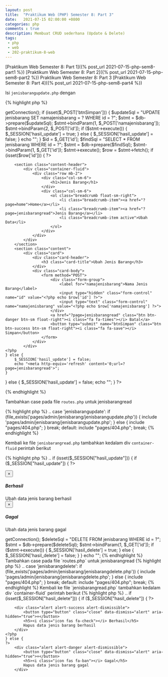 ```yaml
---
layout: post
title:  "Praktikum Web (PHP) Semester 8: Part 3"
date:   2021-07-15 02:00:00 +0800
categories: php
comments : true
description: Membuat CRUD sederhana (Update & Delete)
tags: 
 - php 
 - web
 - 202-praktikum-8-web
---
```


[Praktikum Web Semester 8: Part 1]({% post_url 2021-07-15-php-sem8-part1 %})
[Praktikum Web Semester 8: Part 2]({% post_url 2021-07-15-php-sem8-part2 %})
Praktikum Web Semester 8: Part 3
[Praktikum Web Semester 8: Part 4]({% post_url 2021-07-15-php-sem8-part4 %})

Isi `jenisbarangupdate.php` dengan

{% highlight  php %}
<?php
if (isset($_GET['id'])) {

    include_once "database/database.php";
    $database = new Database();
    $db = $database->getConnection();

    if (isset($_POST['btnSimpan'])) {

        $updateSql = "UPDATE jenisbarang SET namajenisbarang = ? WHERE id = ?";
        $stmt = $db->prepare($updateSql);
        $stmt->bindParam(1, $_POST['namajenisbarang']);
        $stmt->bindParam(2, $_POST['id']);
        if ($stmt->execute()) {
            $_SESSION['hasil_update'] = true;
        } else {
            $_SESSION['hasil_update'] = false;
        }
        echo "<meta http-equiv='refresh' content='0;url=?page=jenisbarangread'>";
    }

    $id = $_GET['id'];
    $findSql = "SELECT * FROM jenisbarang WHERE id = ?";
    $stmt = $db->prepare($findSql);
    $stmt->bindParam(1, $_GET['id']);
    $stmt->execute();
    $row = $stmt->fetch();
    if (isset($row['id'])) {
?>
        <section class="content-header">
            <div class="container-fluid">
                <div class="row mb-2">
                    <div class="col-sm-6">
                        <h1>Jenis Barang</h1>
                    </div>
                    <div class="col-sm-6">
                        <ol class="breadcrumb float-sm-right">
                            <li class="breadcrumb-item"><a href="?page=home">Home</a></li>
                            <li class="breadcrumb-item"><a href="?page=jenisbarangread">Jenis Barang</a></li>
                            <li class="breadcrumb-item active">Ubah Data</li>
                        </ol>
                    </div>
                </div>
            </div>
        </section>
        <section class="content">
            <div class="card">
                <div class="card-header">
                    <h3 class="card-title">Ubah Jenis Barang</h3>
                </div>
                <div class="card-body">
                    <form method="POST">
                        <div class="form-group">
                            <label for="namajenisbarang">Nama Jenis Barang</label>
                            <input type="hidden" class="form-control" name="id" value="<?php echo $row['id'] ?>">
                            <input type="text" class="form-control" name="namajenisbarang" value="<?php echo $row['namajenisbarang'] ?>">
                        </div>
                        <a href="?page=jenisbarangread" class="btn btn-danger btn-sm float-right"><i class="fa fa-times"></i> Batal</a>
                        <button type="submit" name="btnSimpan" class="btn btn-success btn-sm float-right"><i class="fa fa-save"></i> Simpan</button>
                    </form>
                </div>
            </div>
    <?php
    } else {
        $_SESSION['hasil_update'] = false;
        echo "<meta http-equiv='refresh' content='0;url=?page=jenisbarangread'>";
    }
} else {
    $_SESSION['hasil_update'] = false;
    echo "<meta http-equiv='refresh' content='0;url=?page=jenisbarangread'>";
}
    ?>

<?php include_once "components/scripts.php" ?>

{% endhighlight %}


Tambahkan case pada file `routes.php` untuk jenisbarangread

{% highlight  php %}
..
case 'jenisbarangupdate':
    if (file_exists('pages/admin/jenisbarang/jenisbarangupdate.php')) {
        include 'pages/admin/jenisbarang/jenisbarangupdate.php';
    } else {
        include "pages/404.php";
    }
    break;
default:
    include "pages/404.php";
    break;
{% endhighlight %}

Kembali ke file `jenisbarangread.php` tambahkan kedalam div `container-fluid`  perintah berikut 

{% highlight  php %}
..
if (isset($_SESSION["hasil_update"])) {
    if ($_SESSION["hasil_update"]) {
    ?>
        <div class="alert alert-success alert-dismissible">
            <button type="button" class="close" data-dismiss="alert" aria-hidden="true">×</button>
            <h5><i class="icon fas fa-check"></i> Berhasil</h5>
            Ubah data jenis barang berhasil
        </div>
    <?php
    } else {
    ?>
        <div class="alert alert-danger alert-dismissible">
            <button type="button" class="close" data-dismiss="alert" aria-hidden="true">×</button>
            <h5><i class="icon fas fa-ban"></i> Gagal</h5>
            Ubah data jenis barang gagal
        </div>
<?php
    }
    unset($_SESSION['hasil_update']);
}
..
{% endhighlight %}

Berikut halaman update dan hasil setelah update

![update]({{ site.url }}/assets/img/web-8-3/jenisbarangupdate.png)
![readhasil]({{ site.url }}/assets/img/web-8-3/jenisbarangreadhasilupdate.png)


Isi `jenisbarangdelete.php` dengan

{% highlight  php %}
<?php
if (isset($_GET['id'])) {
    $id = $_GET['id'];

    include_once "database/database.php";
    $database = new Database();
    $db = $database->getConnection();

    $deleteSql = "DELETE FROM jenisbarang WHERE id = ?";
    $stmt = $db->prepare($deleteSql);
    $stmt->bindParam(1, $_GET['id']);
    if ($stmt->execute()) {
        $_SESSION['hasil_delete'] = true;
    } else {
        $_SESSION['hasil_delete'] = false;
    }
}
echo "<meta http-equiv='refresh' content='0;url=?page=jenisbarangread'>";
{% endhighlight %}


Tambahkan case pada file `routes.php` untuk jenisbarangread

{% highlight  php %}
..
case 'jenisbarangdelete':
    if (file_exists('pages/admin/jenisbarang/jenisbarangdelete.php')) {
        include 'pages/admin/jenisbarang/jenisbarangdelete.php';
    } else {
        include "pages/404.php";
    }
    break;
default:
    include "pages/404.php";
    break;
{% endhighlight %}

Kembali ke file `jenisbarangread.php` tambahkan kedalam div `container-fluid`  perintah berikut 

{% highlight  php %}
..
if (isset($_SESSION["hasil_delete"])) {
    if ($_SESSION["hasil_delete"]) {
    ?>
        <div class="alert alert-success alert-dismissible">
            <button type="button" class="close" data-dismiss="alert" aria-hidden="true">×</button>
            <h5><i class="icon fas fa-check"></i> Berhasil</h5>
            Hapus data jenis barang berhasil
        </div>
    <?php
    } else {
    ?>
        <div class="alert alert-danger alert-dismissible">
            <button type="button" class="close" data-dismiss="alert" aria-hidden="true">×</button>
            <h5><i class="icon fas fa-ban"></i> Gagal</h5>
            Hapus data jenis barang gagal
        </div>
<?php
    }
    unset($_SESSION['hasil_delete']);
}
..
{% endhighlight %}

Berikut halaman delete dan hasil setelah delete

![delete]({{ site.url }}/assets/img/web-8-3/jenisbarangdelete.png)
![readhasil]({{ site.url }}/assets/img/web-8-3/jenisbarangreadhasildelete.png)